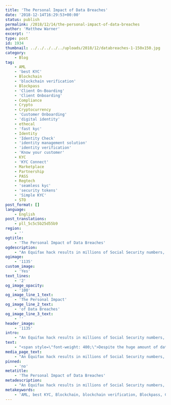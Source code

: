 ```yaml
---
title: 'The Personal Impact of Data Breaches'
date: '2018-12-14T16:29:53+00:00'
status: publish
permalink: /2018/12/14/the-personal-impact-of-data-breaches
author: 'Matthew Warner'
excerpt: ''
type: post
id: 1934
thumbnail: ../../../../../uploads/2018/12/databreaches-1-150x150.jpg
category:
    - Blog
tag:
    - AML
    - 'best KYC'
    - Blockchain
    - 'blockchain verification'
    - Blockpass
    - 'Client On-Boarding'
    - 'Client Onboarding'
    - Compliance
    - Crypto
    - Cryptocurrency
    - 'Customer Onboarding'
    - 'digital identity'
    - ethecal
    - 'fast kyc'
    - Identity
    - 'Identity Check'
    - 'identity management solution'
    - 'identity verification'
    - 'Know your customer'
    - KYC
    - 'KYC Connect'
    - Marketplace
    - Partnership
    - PASS
    - Regtech
    - 'seamless kyc'
    - 'security tokens'
    - 'Simple KYC'
    - STO
post_format: []
language:
    - English
post_translations:
    - pll_5c5c5b25d55b9
region:
    - ''
ogtitle:
    - 'The Personal Impact of Data Breaches'
ogdescription:
    - "An Equifax hack results in millions of Social Security numbers, birthdays, addresses, and driver’s license numbers being stolen. A Cambridge Analytica data breach exposes the details of 50 million users. Hundreds of millions of pounds have been stolen from banks around the world that have been the victim of enterprise cyber attacks. \_"
ogimage:
    - '1135'
custom_image:
    - 'Yes'
text_lines:
    - '2'
og_image_opacity:
    - '100'
og_image_line_1_text:
    - 'The Personal Impact'
og_image_line_2_text:
    - 'of Data Breaches'
og_image_line_3_text:
    - ''
header_image:
    - '1135'
intro:
    - "An Equifax hack results in millions of Social Security numbers, birthdays, addresses, and driver’s license numbers being stolen. A Cambridge Analytica data breach exposes the details of 50 million users. Hundreds of millions of pounds have been stolen from banks around the world that have been the victim of enterprise cyber attacks. \_"
text:
    - "<span style=\"font-weight: 400;\">Despite the huge amount of data breaches that occur in companies both large and small around the world, the real implications of having your data stolen can sometimes seem removed from everyday life; after all, it’s not like someone has broken into your house and stolen something right out of your hands. You might not want you information being used by criminals for fraudulent activities, or money being taken from your bank account, but there are systems in place to prevent it affecting you in the long run. We know that our details may have been taken but the odds of anything negatively impacting your day-to-day life aren’t that large are they? But it does happen. </span>\r\n\r\n&nbsp;\r\n\r\n<span style=\"font-weight: 400;\">On a recent work trip to Las Vegas for the World Crypto Con I found myself unable to use my debit card. I found this out after a long flight with no sleep as I was trying to pay for the resort fee of my hotel. I was not too happy but my first thought was that my bank had blocked my card for being used abroad (as someone who has never been to Vegas and doesn’t gamble it might have triggered some safeguards in an attempted payment in a casino-hotel) but there was no notification from my bank to this effect. I had to investigate further. </span>\r\n\r\n&nbsp;\r\n\r\n<span style=\"font-weight: 400;\">Following a number of long and inconvenient phone calls I managed to determine the reason for my card issues. A while beforehand, a merchant I had used my card with had been hacked and data had been stolen. My bank could not confirm whether or not my details had been amongst those stolen and would not name the merchant involved but, as a precaution, they had blocked my card from being used online. Despite being able to prove who I was and an offer to provide verbal approval for transactions, or even just to have the block lifted for a couple of days, my card remained blocked. </span>\r\n\r\n&nbsp;\r\n\r\n<span style=\"font-weight: 400;\">Whilst on a normal day this would have been an inconvenience, being in a foreign country and accustomed to relying on card payments, it became a more significant problem. Much of how we transact is now online – much more than I had realised until the possibility was restricted. To start with, paying the resort fee for my hotel room was not possible (the hotel using an online-payment-based system), which meant that after an 11 hour flight and long wait through immigration, I had to spend time finding a cash point (which of course charged for withdrawals) before I could gain access to my room and prepare for the next day’s work. Secondly, for the duration of my trip and on my return home (where my replacement card would be waiting) using Uber was not an option, which meant I was reliant on traditional taxis and had to pay in cash. In addition to this, I had been trying to make an online purchase of a present for a family member whose birthday I would be missing – a purchase that was now not possible. Ordering items online for the trip, accessing some wi-fi, paying for extra luggage allowance for my return journey; nothing that I needed to make an online payment for was accessible (if only payment in Bitcoin had been an option!). \_</span>\r\n\r\n&nbsp;\r\n\r\n<span style=\"font-weight: 400;\">Fortunately I was able to sort out solutions for everything but it was a lot of hassle and it wasted a lot of time when time was at a premium. I was in the middle of this, lamenting why we have to put up with this type of situation, when I suddenly realised that blockchain technology is attempting to stamp out exactly this kind of issue. If I had been able to use bitcoin - a decentralised currency under my control - my funds would have been secure I would not have been cut off from access to them when I needed it; similarly, if the merchant I had interacted with had been using a self-sovereign Blockpass solution to secure identities then being hacked would not affect the users.</span>\r\n\r\n&nbsp;\r\n\r\n<span style=\"font-weight: 400;\">The goal of Blockpass’ human identity application is to provide cryptographically secure \_self-sovereign identities where the user has complete privacy over their details. Even without a decentralised currency being involved, if financial institutions and merchants used a self-sovereign identity system then the user would have no reason to lose access to their services. </span>\r\n\r\n&nbsp;\r\n\r\n<span style=\"font-weight: 400;\">With the ultimate goal of a self-sovereign, blockchain-secured <a href=\"https://www.blockpass.org/digital-identity/\">identity</a>, data theft as we know it would become a thing of the past. Whilst my experience was simply an inconvenience, there are many for whom the same thing happening would be far more disastrous; imagine someone urgently needing to pay for medical care, or trying to fill up a petrol tank at a service station, or trying to pay for a meal they’d just finished with their family. In many situations the inability to make payments can range from embarrassing to potentially life-threatening, and that is just one aspect of identity theft and data breaches. Hopefully soon, when Blockpass’ vision is realised, it will become no more than a memory. \_\_\_</span>\r\n\r\n&nbsp;"
media_page_text:
    - "An Equifax hack results in millions of Social Security numbers, birthdays, addresses, and driver’s license numbers being stolen. A Cambridge Analytica data breach exposes the details of 50 million users. Hundreds of millions of pounds have been stolen from banks around the world that have been the victim of enterprise cyber attacks. \_"
pinned:
    - 'no'
metatitle:
    - 'The Personal Impact of Data Breaches'
metadescription:
    - "An Equifax hack results in millions of Social Security numbers, birthdays, addresses, and driver’s license numbers being stolen. A Cambridge Analytica data breach exposes the details of 50 million users. Hundreds of millions of pounds have been stolen from banks around the world that have been the victim of enterprise cyber attacks. \_"
metakeywords:
    - 'AML, best KYC, Blockchain, blockchain verification, Blockpass, Client On-Boarding, Client Onboarding, Compliance, Crypto, Cryptocurrency, Customer Onboarding, digital identity, ethecal, fast kyc, Identity, Identity Check, identity management solution, identity verification, Know your customer, KYC, KYC Connect, Marketplace, Partnership, PASS, Regtech, seamless kyc, security tokens, Simple KYC, STO'
---
```

<!DOCTYPE html PUBLIC "-//W3C//DTD HTML 4.0 Transitional//EN" "http://www.w3.org/TR/REC-html40/loose.dtd">
<?xml encoding="UTF-8">

